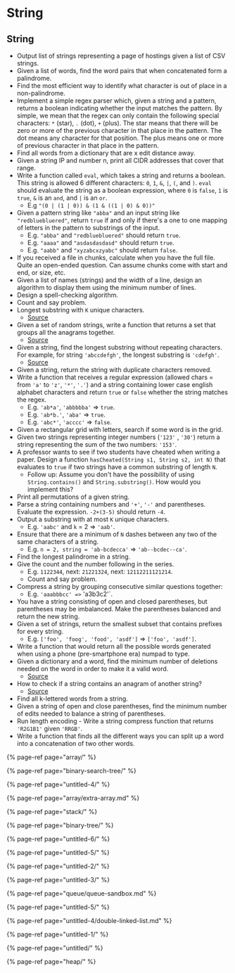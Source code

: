 # String



## String

* Output list of strings representing a page of hostings given a list of CSV strings.
* Given a list of words, find the word pairs that when concatenated form a palindrome.
* Find the most efficient way to identify what character is out of place in a non-palindrome.
* Implement a simple regex parser which, given a string and a pattern, returns a boolean indicating whether the input matches the pattern. By simple, we mean that the regex can only contain the following special characters: `*` \(star\), `.` \(dot\), `+` \(plus\). The star means that there will be zero or more of the previous character in that place in the pattern. The dot means any character for that position. The plus means one or more of previous character in that place in the pattern.
* Find all words from a dictionary that are x edit distance away.
* Given a string IP and number n, print all CIDR addresses that cover that range.
* Write a function called `eval`, which takes a string and returns a boolean. This string is allowed 6 different characters: `0`, `1`, `&`, `|`, `(`, and `)`. `eval` should evaluate the string as a boolean expression, where `0` is `false`, `1` is `true`, `&` is an `and`, and `|` is an `or`.
  * E.g `"(0 | (1 | 0)) & (1 & ((1 | 0) & 0))"`
* Given a pattern string like `"abba"` and an input string like `"redbluebluered"`, return `true` if and only if there's a one to one mapping of letters in the pattern to substrings of the input.
  * E.g. `"abba"` and `"redbluebluered"` should return `true`.
  * E.g. `"aaaa"` and `"asdasdasdasd"` should return `true`.
  * E.g. `"aabb"` and `"xyzabcxzyabc"` should return `false`.
* If you received a file in chunks, calculate when you have the full file. Quite an open-ended question. Can assume chunks come with start and end, or size, etc.
* Given a list of names \(strings\) and the width of a line, design an algorithm to display them using the minimum number of lines.
* Design a spell-checking algorithm.
* Count and say problem.
* Longest substring with `K` unique characters.
  * [Source](http://blog.gainlo.co/index.php/2016/04/12/find-the-longest-substring-with-k-unique-characters/)
* Given a set of random strings, write a function that returns a set that groups all the anagrams together.
  * [Source](http://blog.gainlo.co/index.php/2016/05/06/group-anagrams/)
* Given a string, find the longest substring without repeating characters. For example, for string `'abccdefgh'`, the longest substring is `'cdefgh'`.
  * [Source](http://blog.gainlo.co/index.php/2016/10/07/facebook-interview-longest-substring-without-repeating-characters/)
* Given a string, return the string with duplicate characters removed.
* Write a function that receives a regular expression \(allowed chars = from `'a'` to `'z'`, `'*'`, `'.'`\) and a string containing lower case english alphabet characters and return `true` or `false` whether the string matches the regex.
  * E.g. `'ab*a'`, `'abbbbba'` =&gt; `true`.
  * E.g. `'ab*b.'`, `'aba'` =&gt; `true`.
  * E.g. `'abc*'`, `'acccc'` =&gt; `false`.
* Given a rectangular grid with letters, search if some word is in the grid.
* Given two strings representing integer numbers \(`'123'` , `'30'`\) return a string representing the sum of the two numbers: `'153'`.
* A professor wants to see if two students have cheated when writing a paper. Design a function `hasCheated(String s1, String s2, int N)` that evaluates to `true` if two strings have a common substring of length `N`.
  * Follow up: Assume you don't have the possibility of using `String.contains()` and `String.substring()`. How would you implement this?
* Print all permutations of a given string.
* Parse a string containing numbers and `'+'`, `'-'` and parentheses. Evaluate the expression. `-2+(3-5)` should return `-4`.
* Output a substring with at most `K` unique characters.
  * E.g. `'aabc'` and `k` = 2 =&gt; `'aab'`.
* Ensure that there are a minimum of `N` dashes between any two of the same characters of a string.
  * E.g. `n = 2, string = 'ab-bcdecca'` =&gt; `'ab--bcdec--ca'`.
* Find the longest palindrome in a string.
* Give the count and the number following in the series.
  * E.g. `1122344`, next: `21221324`, next: `12112211121214`.
  * Count and say problem.
* Compress a string by grouping consecutive similar questions together:
  * E.g. `'aaabbbcc' =>` 'a3b3c2'\`.
* You have a string consisting of open and closed parentheses, but parentheses may be imbalanced. Make the parentheses balanced and return the new string.
* Given a set of strings, return the smallest subset that contains prefixes for every string.
  * E.g. `['foo', 'foog', 'food', 'asdf']` =&gt; `['foo', 'asdf']`.
* Write a function that would return all the possible words generated when using a phone \(pre-smartphone era\) numpad to type.
* Given a dictionary and a word, find the minimum number of deletions needed on the word in order to make it a valid word.
  * [Source](http://blog.gainlo.co/index.php/2016/04/29/minimum-number-of-deletions-of-a-string/)
* How to check if a string contains an anagram of another string?
  * [Source](http://blog.gainlo.co/index.php/2016/04/08/if-a-string-contains-an-anagram-of-another-string/)
* Find all k-lettered words from a string.
* Given a string of open and close parentheses, find the minimum number of edits needed to balance a string of parentheses.
* Run length encoding - Write a string compress function that returns `'R2G1B1'` given `'RRGB'`.
* Write a function that finds all the different ways you can split up a word into a concatenation of two other words.



{% page-ref page="array/" %}

{% page-ref page="binary-search-tree/" %}

{% page-ref page="untitled-4/" %}

{% page-ref page="array/extra-array.md" %}

{% page-ref page="stack/" %}

{% page-ref page="binary-tree/" %}

{% page-ref page="untitled-6/" %}

{% page-ref page="untitled-5/" %}

{% page-ref page="untitled-2/" %}

{% page-ref page="untitled-3/" %}

{% page-ref page="queue/queue-sandbox.md" %}

{% page-ref page="untitled-5/" %}

{% page-ref page="untitled-4/double-linked-list.md" %}

{% page-ref page="untitled-1/" %}

{% page-ref page="untitled/" %}

{% page-ref page="heap/" %}



